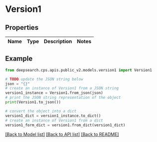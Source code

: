 # Version1


## Properties

Name | Type | Description | Notes
------------ | ------------- | ------------- | -------------

## Example

```python
from deepsearch.cps.apis.public_v2.models.version1 import Version1

# TODO update the JSON string below
json = "{}"
# create an instance of Version1 from a JSON string
version1_instance = Version1.from_json(json)
# print the JSON string representation of the object
print(Version1.to_json())

# convert the object into a dict
version1_dict = version1_instance.to_dict()
# create an instance of Version1 from a dict
version1_form_dict = version1.from_dict(version1_dict)
```
[[Back to Model list]](../README.md#documentation-for-models) [[Back to API list]](../README.md#documentation-for-api-endpoints) [[Back to README]](../README.md)



